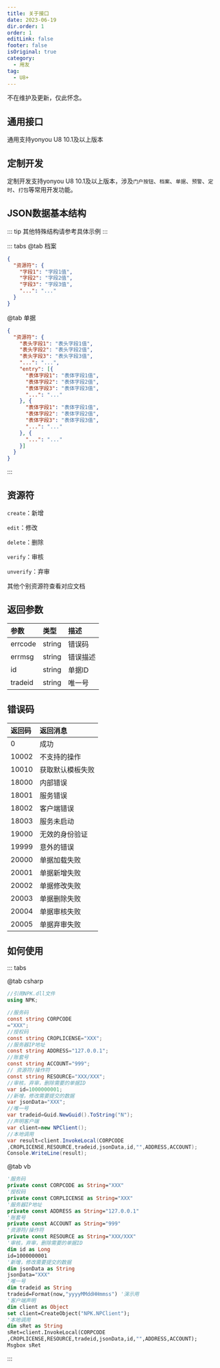 ```yaml
---
title: 关于接口
date: 2023-06-19
dir.order: 1
order: 1
editLink: false
footer: false
isOriginal: true
category:
  - 用友
tag:
  - U8+
---
```


不在维护及更新，仅此怀念。

## 通用接口

  通用支持yonyou U8 10.1及以上版本

## 定制开发

  定制开发支持yonyou U8 10.1及以上版本，涉及`门户按钮`、`档案`、`单据`、`预警`、`定时`、`打包`等常用开发功能。

## JSON数据基本结构

::: tip
其他特殊结构请参考具体示例
:::

::: tabs
@tab 档案

```json
{
  "资源符": {
    "字段1": "字段1值",
    "字段2": "字段2值",
    "字段3": "字段3值",
    "...": "..."
  }
}
```

@tab 单据

```json
{
  "资源符": {
    "表头字段1": "表头字段1值",
    "表头字段2": "表头字段2值",
    "表头字段3": "表头字段3值",
    "...": "...",
    "entry": [{
      "表体字段1": "表体字段1值",
      "表体字段2": "表体字段2值",
      "表体字段3": "表体字段3值",
      "...": "..."
    }, {
      "表体字段1": "表体字段1值",
      "表体字段2": "表体字段2值",
      "表体字段3": "表体字段3值",
      "...": "..."
    }, {
      "...": "..."
    }]
  }
}
```

:::

## 资源符

`create`：新增

`edit`：修改

`delete`：删除

`verify`：审核

`unverify`：弃审

其他个别资源符查看对应文档

## 返回参数

|参数|类型|描述|
|:-|:-|:-|
|errcode|string|错误码|
|errmsg|string|错误描述|
|id|string|单据ID|
|tradeid|string|唯一号|

## 错误码

|返回码|返回消息|
|:-|:-|
|0|成功|
|10002|不支持的操作|
|10010|获取默认模板失败|
|18000|内部错误|
|18001|服务错误|
|18002|客户端错误|
|18003|服务未启动|
|19000|无效的身份验证|
|19999|意外的错误|
|20000|单据加载失败|
|20001|单据新增失败|
|20002|单据修改失败|
|20003|单据删除失败|
|20004|单据审核失败|
|20005|单据弃审失败|

## 如何使用

::: tabs

@tab csharp

```cs
//引用NPK.dll文件
using NPK;

//服务码
const string CORPCODE
="XXX";
//授权码
const string CROPLICENSE="XXX";
//服务器IP地址
const string ADDRESS="127.0.0.1";
//账套号
const string ACCOUNT="999";
// 资源符/操作符
const string RESOURCE="XXX/XXX";
//审核，弃审，删除需要的单据ID
var id=1000000001;
//新增，修改需要提交的数据
var jsonData="XXX";
//唯一号
var tradeid=Guid.NewGuid().ToString("N");
//声明客户端
var client=new NPClient();
//本地调用
var result=client.InvokeLocal(CORPCODE
,CROPLICENSE,RESOURCE,tradeid,jsonData,id,"",ADDRESS,ACCOUNT);
Console.WriteLine(result);
```

@tab vb

```vb
'服务码
private const CORPCODE as String="XXX"
'授权码
private const CORPLICENSE as String="XXX"
'服务器IP地址
private const ADDRESS as String="127.0.0.1"
'账套号
private const ACCOUNT as String="999"
'资源符/操作符
private const RESOURCE as String="XXX/XXX"
'审核，弃审，删除需要的单据ID
dim id as Long
id=1000000001
'新增，修改需要提交的数据
dim jsonData as String
jsonData="XXX"
'唯一号
dim tradeid as String
tradeid=Format(now,"yyyyMMddHHmmss") '演示用
'客户端声明
dim client as Object
set client=CreateObject("NPK.NPClient");
'本地调用
dim sRet as String
sRet=client.InvokeLocal(CORPCODE
,CROPLICENSE,RESOURCE,tradeid,jsonData,id,"",ADDRESS,ACCOUNT);
Msgbox sRet
```

:::
